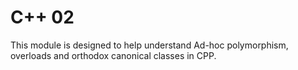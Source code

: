# C++ 02


This module is designed to help understand Ad-hoc polymorphism, overloads and orthodox canonical classes in CPP.
